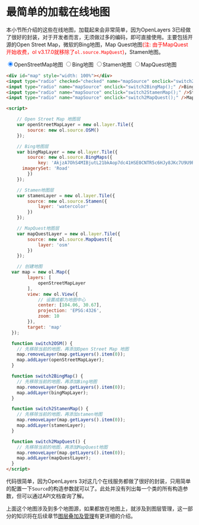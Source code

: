 # 最简单的加载在线地图

本小节所介绍的这些在线地图，加载起来会非常简单，因为OpenLayers 3已经做了很好的封装，对于开发者而言，无须做过多的编码，即可直接使用。主要包括开源的Open Street Map，微软的Bing地图，Map Quest地图<font color=#ff0000>(注: 由于MapQuest开始收费，ol v3.17.0就移除了`ol.source.MapQuest`)</font>，Stamen地图。 

<head>                  
	<link href="../src/ol3.13.1/ol.css" rel="stylesheet" type="text/css" />
	<script type="text/javascript" src="../src/ol3.13.1/ol.js" charset="utf-8"></script>
</head>
<div id="map" style="width: 100%"></div>
<input type="radio" checked="checked" name="mapSource" onclick="switch2OSM();" />OpenStreetMap地图
<input type="radio" name="mapSource" onclick="switch2BingMap();" />Bing地图
<input type="radio" name="mapSource" onclick="switch2StamenMap();" />Stamen地图
<input type="radio" name="mapSource" onclick="switch2MapQuest();" />MapQuest地图

<script>

	// Open Street Map 地图层
	var openStreetMapLayer = new ol.layer.Tile({
		source: new ol.source.OSM()
	});

	// Bing地图层
	var bingMapLayer = new ol.layer.Tile({
		source: new ol.source.BingMaps({
			key: 'AkjzA7OhS4MIBjutL21bkAop7dc41HSE0CNTR5c6HJy8JKc7U9U9RveWJrylD3XJ',
      imagerySet: 'Road'
		})
	});

	// Stamen地图层
	var stamenLayer = new ol.layer.Tile({
		source: new ol.source.Stamen({
			layer: 'watercolor'
		})
	});

	// MapQuest地图层
	var mapQuestLayer = new ol.layer.Tile({
		source: new ol.source.MapQuest({
			layer: 'osm'
		})
	});

	// 创建地图
  var map = new ol.Map({
		layers: [
			openStreetMapLayer
		],
		view: new ol.View({
			// 设置成都为地图中心
			center: [104.06, 30.67],
			projection: 'EPSG:4326',
			zoom: 10
		}),
		target: 'map'
  });

  function switch2OSM() {
  	// 先移除当前的地图，再添加Open Street Map 地图
  	map.removeLayer(map.getLayers().item(0));
  	map.addLayer(openStreetMapLayer);
  }

  function switch2BingMap() {
  	// 先移除当前的地图，再添加Bing地图
  	map.removeLayer(map.getLayers().item(0));
  	map.addLayer(bingMapLayer);
  }

  function switch2StamenMap() {
  	// 先移除当前的地图，再添加stamen地图
  	map.removeLayer(map.getLayers().item(0));
  	map.addLayer(stamenLayer);
  }

  function switch2MapQuest() {
  	// 先移除当前的地图，再添加MapQuest地图
  	map.removeLayer(map.getLayers().item(0));
  	map.addLayer(mapQuestLayer);
  }
</script>

```html
<div id="map" style="width: 100%"></div>
<input type="radio" checked="checked" name="mapSource" onclick="switch2OSM();" />OpenStreetMap地图
<input type="radio" name="mapSource" onclick="switch2BingMap();" />Bing地图
<input type="radio" name="mapSource" onclick="switch2StamenMap();" />Stamen地图
<input type="radio" name="mapSource" onclick="switch2MapQuest();" />MapQuest地图

<script>

	// Open Street Map 地图层
	var openStreetMapLayer = new ol.layer.Tile({
		source: new ol.source.OSM()
	});

	// Bing地图层
	var bingMapLayer = new ol.layer.Tile({
		source: new ol.source.BingMaps({
			key: 'AkjzA7OhS4MIBjutL21bkAop7dc41HSE0CNTR5c6HJy8JKc7U9U9RveWJrylD3XJ',
      imagerySet: 'Road'
		})
	});

	// Stamen地图层
	var stamenLayer = new ol.layer.Tile({
		source: new ol.source.Stamen({
			layer: 'watercolor'
		})
	});

	// MapQuest地图层
	var mapQuestLayer = new ol.layer.Tile({
		source: new ol.source.MapQuest({
			layer: 'osm'
		})
	});

	// 创建地图
  var map = new ol.Map({
		layers: [
			openStreetMapLayer
		],
		view: new ol.View({
			// 设置成都为地图中心
			center: [104.06, 30.67],
			projection: 'EPSG:4326',
			zoom: 10
		}),
		target: 'map'
  });

  function switch2OSM() {
  	// 先移除当前的地图，再添加Open Street Map 地图
  	map.removeLayer(map.getLayers().item(0));
  	map.addLayer(openStreetMapLayer);
  }

  function switch2BingMap() {
  	// 先移除当前的地图，再添加Bing地图
  	map.removeLayer(map.getLayers().item(0));
  	map.addLayer(bingMapLayer);
  }

  function switch2StamenMap() {
  	// 先移除当前的地图，再添加stamen地图
  	map.removeLayer(map.getLayers().item(0));
  	map.addLayer(stamenLayer);
  }

  function switch2MapQuest() {
  	// 先移除当前的地图，再添加MapQuest地图
  	map.removeLayer(map.getLayers().item(0));
  	map.addLayer(mapQuestLayer);
  }
</script>
```

代码很简单，因为OpenLayers 3对这几个在线服务都做了很好的封装，只用简单的配置一下`Source`的构造参数就可以了。此处并没有列出每一个类的所有构造参数，但可以通过API文档查询了解。

上面这个地图涉及到多个地图源，如果都放在地图上，就涉及到图层管理，这一部分的知识将在后续章节[图层叠加及管理](05-11.md)有更详细的介绍。